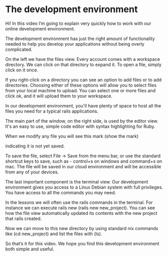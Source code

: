# The development environment

Hi!
In this video I’m going to explain very quickly how to work with our
online development environment.

The development environment has just the right amount of functionality needed 
to help you develop your applications without being overly complicated.

On the left we have the files view. Every account comes with a workspace directory.
We can click on that directory to expand it. To open a file, simply click on it once.

If you right-click on a directory you can see an option to add files or
to add directories. Choosing either of these options will allow you to select files
from your local machine to upload. You can select one or more files and click ok, and
it will upload them to your workspace.

In our development environment, you'll have plenty of space to host all the files you need
for a typical rails applications.

The main part of the window, on the right side, is used by the editor view. It's an easy to use,
simple code editor with syntax highlighting for Ruby.

When we modify any file you will see this mark (show the mark)

indicating it is not yet saved. 

To save the file, select File -> Save from the menu bar, or use the standard shortcut keys to save, such as - control+s on windows
and command+s on mac. The file will be saved in our cloud environment and will be accessible from any of your devices.

The last important component is the terminal view. Our development
environment gives you access to a Linux Debian system with full
privileges. You have access to all the commands you may need. 

In the lessons we will often use the rails commands in the terminal. For instance
we can execute rails new (rails new new_project). You can see how the
file view automatically updated its contents with the new project that rails created.

Now we can move to this
new directory by using standard nix commands like (cd new_project) and list the files with (ls). 


So that’s it for this video. We hope you find this development environment
both simple and useful.
 